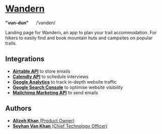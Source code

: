 # [Wandern ](http://www.wanderntrails.com)
**"vun-dun"** &nbsp;&nbsp;&nbsp;&nbsp; /ˈvandɐn/

Landing page for Wandern, an app to plan your trail accommodation. For hikers to easily find and book mountain huts and campsites on popular trails.

## Integrations
* [**Airtable API**](https://airtable.com/api) to store emails
* [**Calendly API**](https://calendly.stoplight.io/) to schedule interviews
* [**Google Analytics**](https://analytics.google.com/) to track in-depth website traffic
* [**Google Search Console**](https://search.google.com/search-console/welcome) to optimise website visibility
* [**Mailchimp Marketing API**](https://mailchimp.com/developer/api/marketing/) to send emails

## Authors

* [**Alizeh Khan** (Product Owner)](https://github.com/alizehkhan)
* [**Seyhan Van Khan** (Chief Technology Officer)](https://github.com/seyhanvankhan)
